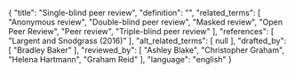 {
    "title": "Single-blind peer review",
    "definition": "",
    "related_terms": [
        "Anonymous review",
        "Double-blind peer review",
        "Masked review",
        "Open Peer Review",
        "Peer review",
        "Triple-blind peer review"
    ],
    "references": [
        "Largent and Snodgrass (2016)"
    ],
    "alt_related_terms": [
        null
    ],
    "drafted_by": [
        "Bradley Baker"
    ],
    "reviewed_by": [
        "Ashley Blake",
        "Christopher Graham",
        "Helena Hartmann",
        "Graham Reid"
    ],
    "language": "english"
}
